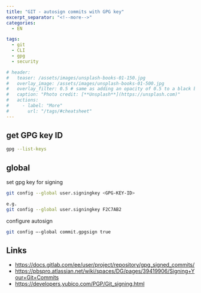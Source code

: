 ```yaml
---
title: "GIT - autosign commits with GPG key"
excerpt_separator: "<!--more-->"
categories:
  - EN

tags:
  - git
  - CLI
  - gpg
  - security

# header:
#   teaser: /assets/images/unsplash-books-01-150.jpg
#   overlay_image: /assets/images/unsplash-books-01-500.jpg
#   overlay_filter: 0.5 # same as adding an opacity of 0.5 to a black background
#   caption: "Photo credit: [**Unsplash**](https://unsplash.com)"
#   actions:
#     - label: "More"
#       url: "/tags/#cheatsheet"
---
```


## get GPG key ID
```bash
gpg --list-keys
```


## global
set gpg key for signing
```bash
git config --global user.signingkey <GPG-KEY-ID>

e.g.
git config --global user.signingkey F2C7AB2
```

configure autosign
```bash
git config –-global commit.gpgsign true
```

## Links
* https://docs.gitlab.com/ee/user/project/repository/gpg_signed_commits/
* https://pbspro.atlassian.net/wiki/spaces/DG/pages/39419906/Signing+Your+Git+Commits
* https://developers.yubico.com/PGP/Git_signing.html